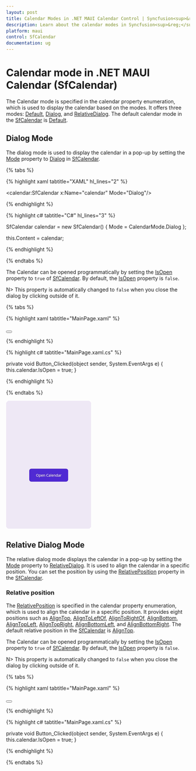 ```yaml
---
layout: post
title: Calendar Modes in .NET MAUI Calendar Control | Syncfusion<sup>&reg;</sup>
description: Learn about the calendar modes in Syncfusion<sup>&reg;</sup> Calendar for .NET MAUI (SfCalendar) control and its basic features.
platform: maui
control: SfCalendar
documentation: ug
---
```


# Calendar mode in .NET MAUI Calendar (SfCalendar)

The Calendar mode is specified in the calendar property enumeration, which is used to display the calendar based on the modes. It offers three modes: [Default](https://help.syncfusion.com/cr/maui-toolkit/Syncfusion.Maui.Toolkit.Calendar.CalendarMode.html#Syncfusion_Maui_Toolkit_Calendar_CalendarMode_Default), [Dialog](https://help.syncfusion.com/cr/maui-toolkit/Syncfusion.Maui.Toolkit.Calendar.CalendarMode.html#Syncfusion_Maui_Toolkit_Calendar_CalendarMode_Dialog), and [RelativeDialog](https://help.syncfusion.com/cr/maui-toolkit/Syncfusion.Maui.Toolkit.Calendar.CalendarMode.html#Syncfusion_Maui_Toolkit_Calendar_CalendarMode_RelativeDialog). The default calendar mode in the [SfCalendar](https://help.syncfusion.com/cr/maui-toolkit/Syncfusion.Maui.Toolkit.Calendar.SfCalendar.html) is [Default](https://help.syncfusion.com/cr/maui-toolkit/Syncfusion.Maui.Toolkit.Calendar.CalendarMode.html#Syncfusion_Maui_Toolkit_Calendar_CalendarMode_Default).

## Dialog Mode

The dialog mode is used to display the calendar in a pop-up by setting the [Mode](https://help.syncfusion.com/cr/maui-toolkit/Syncfusion.Maui.Toolkit.Calendar.SfCalendar.html#Syncfusion_Maui_Toolkit_Calendar_SfCalendar_Mode) property to [Dialog](https://help.syncfusion.com/cr/maui-toolkit/Syncfusion.Maui.Toolkit.Calendar.CalendarMode.html#Syncfusion_Maui_Toolkit_Calendar_CalendarMode_Dialog) in [SfCalendar](https://help.syncfusion.com/cr/maui-toolkit/Syncfusion.Maui.Toolkit.Calendar.SfCalendar.html).

{% tabs %}

{% highlight xaml tabtitle="XAML" hl_lines="2" %}

<calendar:SfCalendar x:Name="calendar"
                     Mode="Dialog"/>

{% endhighlight %}

{% highlight c# tabtitle="C#" hl_lines="3" %}

SfCalendar calendar = new SfCalendar()
{
    Mode = CalendarMode.Dialog
};

this.Content = calendar;

{% endhighlight %}

{% endtabs %}

The Calendar can be opened programmatically by setting the [IsOpen](https://help.syncfusion.com/cr/maui-toolkit/Syncfusion.Maui.Toolkit.Calendar.SfCalendar.html#Syncfusion_Maui_Toolkit_Calendar_SfCalendar_IsOpen) property to `true` of [SfCalendar](https://help.syncfusion.com/cr/maui-toolkit/Syncfusion.Maui.Toolkit.Calendar.SfCalendar.html). By default, the [IsOpen](https://help.syncfusion.com/cr/maui-toolkit/Syncfusion.Maui.Toolkit.Calendar.SfCalendar.html#Syncfusion_Maui_Toolkit_Calendar_SfCalendar_IsOpen) property is `false`.

N> This property is automatically changed to `false` when you close the dialog by clicking outside of it.

{% tabs %}

{% highlight xaml tabtitle="MainPage.xaml" %}

<Grid>
    <calendar:SfCalendar x:Name="calendar"
                         Mode="Dialog"/>
    <Button Text="Open Calendar" 
            x:Name="calendarButton"
            Clicked="Button_Clicked"
            HorizontalOptions="Center"
            VerticalOptions="Center"
            HeightRequest="50" 
            WidthRequest="150">
    </Button>
</Grid>

{% endhighlight %}

{% highlight c# tabtitle="MainPage.xaml.cs" %}

private void Button_Clicked(object sender, System.EventArgs e)
{
    this.calendar.IsOpen = true;
}

{% endhighlight %}

{% endtabs %}

![Dialog mode in .NET MAUI Calendar.](images/calendar-mode/calendar_popup.gif)


## Relative Dialog Mode

The relative dialog mode displays the calendar in a pop-up by setting the [Mode](https://help.syncfusion.com/cr/maui-toolkit/Syncfusion.Maui.Toolkit.Calendar.SfCalendar.html#Syncfusion_Maui_Toolkit_Calendar_SfCalendar_Mode) property to [RelativeDialog](https://help.syncfusion.com/cr/maui-toolkit/Syncfusion.Maui.Toolkit.Calendar.CalendarMode.html#Syncfusion_Maui_Toolkit_Calendar_CalendarMode_RelativeDialog). It is used to align the calendar in a specific position. You can set the position by using the [RelativePosition](https://help.syncfusion.com/cr/maui-toolkit/Syncfusion.Maui.Toolkit.Calendar.SfCalendar.html#Syncfusion_Maui_Toolkit_Calendar_SfCalendar_RelativePosition) property in the [SfCalendar](https://help.syncfusion.com/cr/maui-toolkit/Syncfusion.Maui.Toolkit.Calendar.SfCalendar.html).

### Relative position

The [RelativePosition](https://help.syncfusion.com/cr/maui-toolkit/Syncfusion.Maui.Toolkit.Calendar.SfCalendar.html#Syncfusion_Maui_Toolkit_Calendar_SfCalendar_RelativePosition) is specified in the calendar property enumeration, which is used to align the calendar in a specific position. It provides eight positions such as [AlignTop](https://help.syncfusion.com/cr/maui-toolkit/Syncfusion.Maui.Toolkit.Calendar.CalendarRelativePosition.html#Syncfusion_Maui_Toolkit_Calendar_CalendarRelativePosition_AlignTop), [AlignToLeftOf](https://help.syncfusion.com/cr/maui-toolkit/Syncfusion.Maui.Toolkit.Calendar.CalendarRelativePosition.html#Syncfusion_Maui_Toolkit_Calendar_CalendarRelativePosition_AlignToLeftOf), [AlignToRightOf](https://help.syncfusion.com/cr/maui-toolkit/Syncfusion.Maui.Toolkit.Calendar.CalendarRelativePosition.html#Syncfusion_Maui_Toolkit_Calendar_CalendarRelativePosition_AlignToRightOf), [AlignBottom](https://help.syncfusion.com/cr/maui-toolkit/Syncfusion.Maui.Toolkit.Calendar.CalendarRelativePosition.html#Syncfusion_Maui_Toolkit_Calendar_CalendarRelativePosition_AlignBottom), [AlignTopLeft](https://help.syncfusion.com/cr/maui-toolkit/Syncfusion.Maui.Toolkit.Calendar.CalendarRelativePosition.html#Syncfusion_Maui_Toolkit_Calendar_CalendarRelativePosition_AlignTopLeft), [AlignTopRight](https://help.syncfusion.com/cr/maui-toolkit/Syncfusion.Maui.Toolkit.Calendar.CalendarRelativePosition.html#Syncfusion_Maui_Toolkit_Calendar_CalendarRelativePosition_AlignTopRight), [AlignBottomLeft](https://help.syncfusion.com/cr/maui-toolkit/Syncfusion.Maui.Toolkit.Calendar.CalendarRelativePosition.html#Syncfusion_Maui_Toolkit_Calendar_CalendarRelativePosition_AlignBottomLeft), and [AlignBottomRight](https://help.syncfusion.com/cr/maui-toolkit/Syncfusion.Maui.Toolkit.Calendar.CalendarRelativePosition.html#Syncfusion_Maui_Toolkit_Calendar_CalendarRelativePosition_AlignBottomRight). The default relative position in the [SfCalendar](https://help.syncfusion.com/cr/maui-toolkit/Syncfusion.Maui.Toolkit.Calendar.SfCalendar.html) is [AlignTop](https://help.syncfusion.com/cr/maui-toolkit/Syncfusion.Maui.Toolkit.Calendar.CalendarRelativePosition.html#Syncfusion_Maui_Toolkit_Calendar_CalendarRelativePosition_AlignTop).

The Calendar can be opened programmatically by setting the [IsOpen](https://help.syncfusion.com/cr/maui-toolkit/Syncfusion.Maui.Toolkit.Calendar.SfCalendar.html#Syncfusion_Maui_Toolkit_Calendar_SfCalendar_IsOpen) property to `true` of [SfCalendar](https://help.syncfusion.com/cr/maui-toolkit/Syncfusion.Maui.Toolkit.Calendar.SfCalendar.html). By default, the [IsOpen](https://help.syncfusion.com/cr/maui-toolkit/Syncfusion.Maui.Toolkit.Calendar.SfCalendar.html#Syncfusion_Maui_Toolkit_Calendar_SfCalendar_IsOpen) property is `false`.

N> This property is automatically changed to `false` when you close the dialog by clicking outside of it.

{% tabs %}

{% highlight xaml tabtitle="MainPage.xaml" %}

<Grid>
    <calendar:SfCalendar x:Name="calendar" 
                         Mode="RelativeDialog"
                         RelativePosition="AlignTopLeft">
    </calendar:SfCalendar>
    <Button Text="Open calendar" 
            x:Name="calendarButton"
            Clicked="Button_Clicked"
            HorizontalOptions="Center"
            VerticalOptions="Center"
            HeightRequest="50" 
            WidthRequest="150">
    </Button>
</Grid>

{% endhighlight %}

{% highlight c# tabtitle="MainPage.xaml.cs" %}

private void Button_Clicked(object sender, System.EventArgs e)
{
    this.calendar.IsOpen = true;
}

{% endhighlight %} 
 
{% endtabs %}
